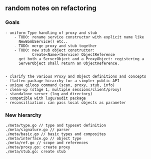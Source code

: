 ## random notes on refactoring

### Goals
    - uniform Type handling of proxy and stub
        - TODO: rename service constructor with explicit name like
          NewBombService() etc..
        - TODO: merge proxy and stub together
        - TODO: new stub object constructor:
                Create<Name>(Service) ObjectReference
          get both a ServerObject and a ProxyObject: registering a
          ServerObject shall return an ObjectReference.


    - clarify the various Proxy and Object definitions and concepts
    - flatten package hirarchy for a simpler public API
    - unique qiloop command (scan, proxy, stub, info)
    - clean-up (stage 1, multiple sessions/client/proxy)
    - standalone server (log and directory)
    - compatible with lugu/audit package
    - reconsilliation: can pass local objects as parameter

### New hierarchy

    ./meta/type.go // type and typeset definition
    ./meta/signature.go // parser
    ./meta/basic.go // basic types and composites
    ./meta/interface.go // object type
    ./meta/ref.go // scope and references
    ./meta/proxy.go: create proxy
    ./meta/stub.go: create stub
